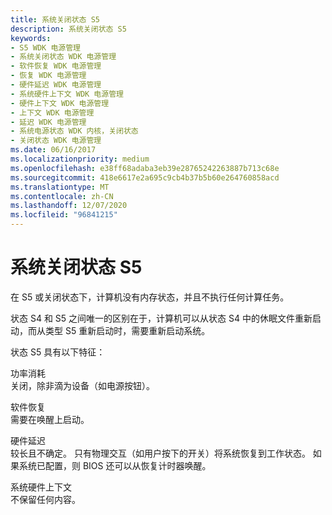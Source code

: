 ```yaml
---
title: 系统关闭状态 S5
description: 系统关闭状态 S5
keywords:
- S5 WDK 电源管理
- 系统关闭状态 WDK 电源管理
- 软件恢复 WDK 电源管理
- 恢复 WDK 电源管理
- 硬件延迟 WDK 电源管理
- 系统硬件上下文 WDK 电源管理
- 硬件上下文 WDK 电源管理
- 上下文 WDK 电源管理
- 延迟 WDK 电源管理
- 系统电源状态 WDK 内核，关闭状态
- 关闭状态 WDK 电源管理
ms.date: 06/16/2017
ms.localizationpriority: medium
ms.openlocfilehash: e38ff68adaba3eb39e28765242263887b713c68e
ms.sourcegitcommit: 418e6617e2a695c9cb4b37b5b60e264760858acd
ms.translationtype: MT
ms.contentlocale: zh-CN
ms.lasthandoff: 12/07/2020
ms.locfileid: "96841215"
---
```

# <a name="system-shutdown-state-s5"></a>系统关闭状态 S5





在 S5 或关闭状态下，计算机没有内存状态，并且不执行任何计算任务。

状态 S4 和 S5 之间唯一的区别在于，计算机可以从状态 S4 中的休眠文件重新启动，而从类型 S5 重新启动时，需要重新启动系统。

状态 S5 具有以下特征：

<a href="" id="power-consumption"></a>功率消耗  
关闭，除非滴为设备（如电源按钮）。

<a href="" id="software-resumption"></a>软件恢复  
需要在唤醒上启动。

<a href="" id="hardware-latency"></a>硬件延迟  
较长且不确定。 只有物理交互（如用户按下的开关）将系统恢复到工作状态。 如果系统已配置，则 BIOS 还可以从恢复计时器唤醒。

<a href="" id="system-hardware-context"></a>系统硬件上下文  
不保留任何内容。

 

 




